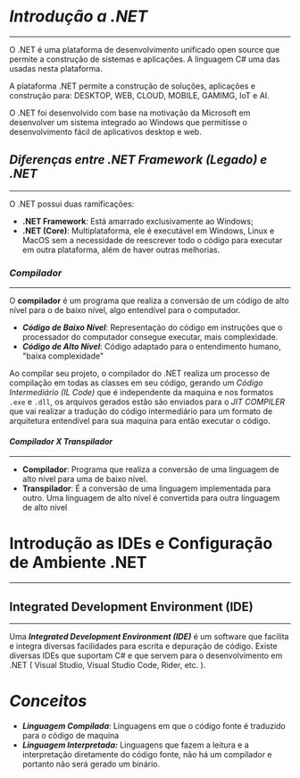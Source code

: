 # *Introdução a .NET*
----
O .NET é uma plataforma de desenvolvimento unificado open source que permite a construção de sistemas e aplicações. A linguagem C# uma das usadas nesta plataforma.

A plataforma .NET permite a construção de soluções, aplicações e construção para: DESKTOP, WEB, CLOUD, MOBILE, GAMIMG, IoT e AI.

O .NET foi desenvolvido com base na motivação da Microsoft em desenvolver um sistema integrado ao Windows que permitisse o desenvolvimento fácil de aplicativos desktop e web.

## *Diferenças entre .NET Framework (Legado) e .NET*
---
O .NET possui duas ramificações:

- **.NET Framework**: Está amarrado exclusivamente ao Windows;
- **.NET (Core)**: Multiplataforma, ele é executável em Windows, Linux e MacOS sem a necessidade de reescrever todo o código para executar em outra plataforma, além de haver outras melhorias.

### *Compilador*
---

O **compilador** é um programa que realiza a conversão de um código de alto nível para o de baixo nível, algo entendível para o computador.
- ***Código de Baixo Nível***: Representação do código em instruções que o processador do computador consegue executar, mais complexidade.
- ***Código de Alto Nível***: Código adaptado para o entendimento humano, "baixa complexidade"

Ao compilar seu projeto, o compilador do .NET realiza um processo de compilação em todas as classes em seu código, gerando um *Código Intermediário (IL Code)* que é independente da maquina e nos formatos `.exe` e `.dll`, os arquivos gerados estão são enviados para o *JIT COMPILER* que vai realizar a tradução do código intermediário para um formato de arquitetura entendível para sua maquina para então executar o código.

#### *Compilador X Transpilador*
---

- **Compilador**: Programa que realiza a conversão de uma linguagem de alto nível para uma de baixo nível.
- **Transpilador**: É a conversão de uma linguagem implementada para outro. Uma linguagem de alto nível é convertida para outra linguagem de alto nível

# Introdução as IDEs e Configuração de Ambiente .NET
---

## Integrated Development Environment (IDE)
---
Uma ***Integrated Development Environment (IDE)*** é um software que facilita e integra diversas facilidades para escrita e depuração de código. Existe diversas IDEs que suportam C# e que servem para o desenvolvimento em .NET ( Visual Studio, Visual Studio Code, Rider, etc. ).

# *Conceitos*

- ***Linguagem Compilada***: Linguagens em que o código fonte é traduzido para o código de maquina
- ***Linguagem Interpretada:*** Linguagens que fazem a leitura e a interpretação diretamente do código fonte, não há um compilador e portanto não será gerado um binário.